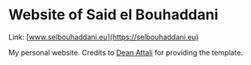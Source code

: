 # Website of Said el Bouhaddani

Link: [www.selbouhaddani.eu](https://selbouhaddani.eu)

My personal website. Credits to [Dean Attali](https://deanattali.com) for providing the template.
